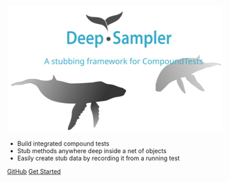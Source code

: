 ![logo](./assets/Whale.svg)

- Build integrated compound tests
- Stub methods anywhere deep inside a net of objects
- Easily create stub data by recording it from a running test

[GitHub](https://github.com/ppi-ag/deep-sampler/)
[Get Started](#deepsampler) 

